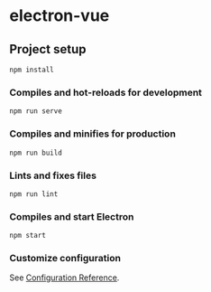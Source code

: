 # electron-vue

## Project setup
```
npm install
```

### Compiles and hot-reloads for development
```
npm run serve
```

### Compiles and minifies for production
```
npm run build
```

### Lints and fixes files
```
npm run lint
```

### Compiles and start Electron
```
npm start
```

### Customize configuration
See [Configuration Reference](https://cli.vuejs.org/config/).
